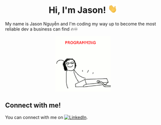<h1 align="center">Hi, I'm Jason! <img src="https://raw.githubusercontent.com/tennydev/tennydev/main/wave.gif" width="30px"></h1>
My name is Jason Nguyễn and I'm coding my way up to become the most reliable dev a business can find 🔥♾

<p align="center">
  <img src="https://raw.githubusercontent.com/tennydev/tennydev/main/codinggif.gif" alt="coding gif" width="180px"/>
</p>

## Connect with me!
<!-- Actual text -->

You can connect with me on [![LinkedIn][2.2]][2].

<!-- Icons -->

[2.2]: https://raw.githubusercontent.com/MartinHeinz/MartinHeinz/master/linkedin-3-16.png (LinkedIn icon without padding)

<!-- Links to your social media accounts -->

[2]: https://www.linkedin.com/in/daidungnguyen2003/
